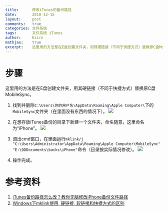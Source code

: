 ```yaml
---
title:		修改iTunes的备份路径
date:		2018-12-15
layout:		post
comments:	true
categories:	文件系统
tags:		文件系统 iTunes
author:		Esirn
mathjax:	true
excerpt: 	这里用的方法是在E盘创建文件夹，用其硬链接（不同于快捷方式）替换原C盘MobileSync。
---
```


# 步骤 
这里用的方法是在E盘创建文件夹，用其硬链接（不同于快捷方式）替换原C盘MobileSync。  
1. 找到并删除`C:\Users\你的用户名\AppData\Roaming\Apple Computer\`下的`MobileSync`文件夹（在里面没有东西的情况下）。 
![](https://upload-images.jianshu.io/upload_images/11779480-82e9753b6fd5c6e1.jpg?imageMogr2/auto-orient/strip%7CimageView2/2/w/1240)

2. 在想存放iTunes备份的目录下新建一个文件夹，命名随意，这里命名为“iPhone”。 
![](https://upload-images.jianshu.io/upload_images/11779480-3b9347b569771a50.jpg?imageMogr2/auto-orient/strip%7CimageView2/2/w/1240)

3. 调出cmd窗口，在里面运行`mklink/j "C:\Users\Administrator\AppData\Roaming\Apple Computer\MobileSync" "E:\DDDocuments\backs\iPhone"`命令（目录按实际情况修改）。
![](https://upload-images.jianshu.io/upload_images/11779480-e207af5b3c7347be.jpg?imageMogr2/auto-orient/strip%7CimageView2/2/w/1240)

4. 操作完成。 

# 参考资料
1. [iTunes备份路径怎么改？教你无脑修改iPhone备份文件路径](http://iphone.poppur.com/JiaoCheng/6184.html )
2. [Windows下mklink使用, 硬链接, 软链接和快捷方式的区别](https://blog.csdn.net/guyue35/article/details/49761347)


